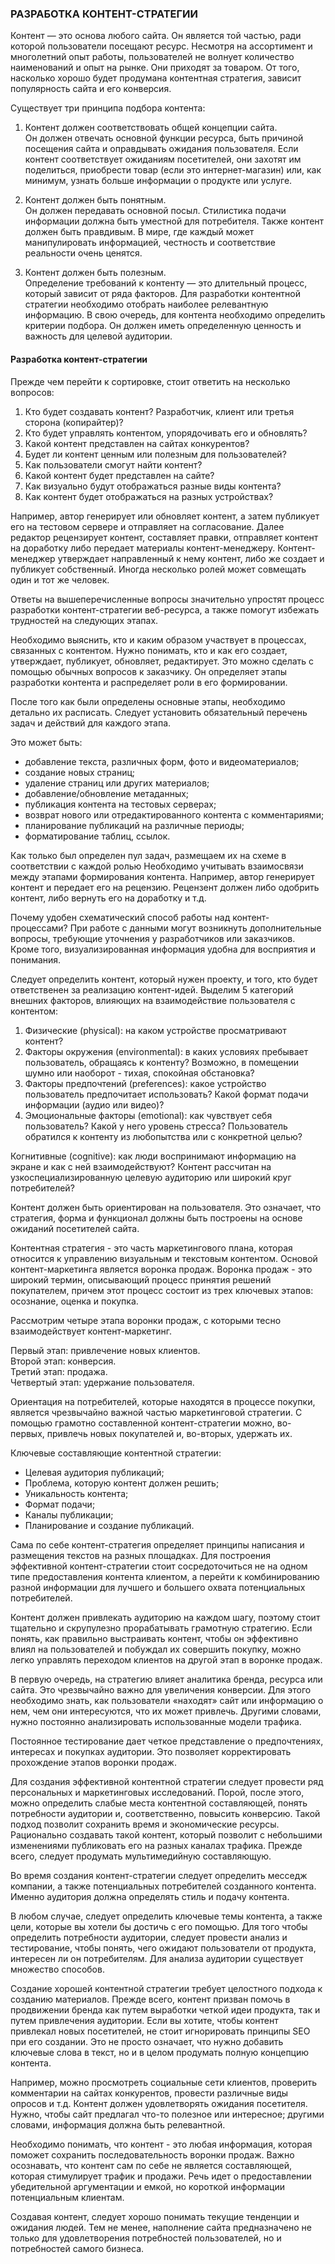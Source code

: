 ### РАЗРАБОТКА КОНТЕНТ-СТРАТЕГИИ

Контент — это основа любого сайта. Он является той частью, ради которой пользователи посещают ресурс. Несмотря на ассортимент и многолетний опыт работы, пользователей не волнует количество наименований и опыт на рынке. Они приходят за товаром. От того, насколько хорошо будет продумана контентная стратегия, зависит популярность сайта и его конверсия.

Существует три принципа подбора контента:

1. Контент должен соответствовать общей концепции сайта.  
    Он должен отвечать основной функции ресурса, быть причиной посещения сайта и оправдывать ожидания пользователя. Если контент соответствует ожиданиям посетителей, они захотят им поделиться, приобрести товар (если это интернет-магазин) или, как минимум, узнать больше информации о продукте или услуге.
    
2. Контент должен быть понятным.  
    Он должен передавать основной посыл. Стилистика подачи информации должна быть уместной для потребителя. Также контент должен быть правдивым. В мире, где каждый может манипулировать информацией, честность и соответствие реальности очень ценятся.
    
3. Контент должен быть полезным.  
    Определение требований к контенту — это длительный процесс, который зависит от ряда факторов. Для разработки контентной стратегии необходимо отобрать наиболее релевантную информацию. В свою очередь, для контента необходимо определить критерии подбора. Он должен иметь определенную ценность и важность для целевой аудитории.


#### Разработка контент-стратегии
Прежде чем перейти к сортировке, стоит ответить на несколько вопросов:
1. Кто будет создавать контент? Разработчик, клиент или третья сторона (копирайтер)?
2. Кто будет управлять контентом, упорядочивать его и обновлять?
3. Какой контент представлен на сайтах конкурентов?
4. Будет ли контент ценным или полезным для пользователей?
5. Как пользователи смогут найти контент?
6. Какой контент будет представлен на сайте?
7. Как визуально будут отображаться разные виды контента?
8. Как контент будет отображаться на разных устройствах?

Например, автор генерирует или обновляет контент, а затем публикует его на тестовом сервере и отправляет на согласование. Далее редактор рецензирует контент, составляет правки, отправляет контент на доработку либо передает материалы контент-менеджеру. Контент-менеджер утверждает направленный к нему контент, либо же создает и публикует собственный. Иногда несколько ролей может совмещать один и тот же человек.

Ответы на вышеперечисленные вопросы значительно упростят процесс разработки контент-стратегии веб-ресурса, а также помогут избежать трудностей на следующих этапах.

Необходимо выяснить, кто и каким образом участвует в процессах, связанных с контентом. Нужно понимать, кто и как его создает, утверждает, публикует, обновляет, редактирует. Это можно сделать с помощью обычных вопросов к заказчику. Он определяет этапы разработки контента и распределяет роли в его формировании.

После того как были определены основные этапы, необходимо детально их расписать. Следует установить обязательный перечень задач и действий для каждого этапа.


Это может быть:

- добавление текста, различных форм, фото и видеоматериалов;
- создание новых страниц;
- удаление страниц или других материалов;
- добавление/обновление метаданных;
- публикация контента на тестовых серверах;
- возврат нового или отредактированного контента с комментариями;
- планирование публикаций на различные периоды;
- форматирование таблиц, ссылок.

Как только был определен пул задач, размещаем их на схеме в соответствии с каждой ролью Необходимо учитывать взаимосвязи между этапами формирования контента. Например, автор генерирует контент и передает его на рецензию. Рецензент должен либо одобрить контент, либо вернуть его на доработку и т.д. 

Почему удобен схематический способ работы над контент-процессами? При работе с данными могут возникнуть дополнительные вопросы, требующие уточнения у разработчиков или заказчиков. Кроме того, визуализированная информация удобна для восприятия и понимания.

Следует определить контент, который нужен проекту, и того, кто будет ответственен за реализацию контент-идей.
Выделим 5 категорий внешних факторов, влияющих на взаимодействие пользователя с контентом: 

1. Физические (physical): на каком устройстве просматривают контент?
2. Факторы окружения (environmental): в каких условиях пребывает пользователь, обращаясь к контенту? Возможно, в помещении шумно или наоборот - тихая, спокойная обстановка?
3. Факторы предпочтений (preferences): какое устройство пользователь предпочитает использовать? Какой формат подачи информации (аудио или видео)?
4. Эмоциональные факторы (emotional): как чувствует себя пользователь? Какой у него уровень стресса? Пользователь обратился к контенту из любопытства или с конкретной целью?


Когнитивные (cognitive): как люди воспринимают информацию на экране и как с ней взаимодействуют? Контент рассчитан на узкоспециализированную целевую аудиторию или широкий круг потребителей?

Контент должен быть ориентирован на пользователя. Это означает, что стратегия, форма и функционал должны быть построены на основе ожиданий посетителей сайта.

Контентная стратегия - это часть маркетингового плана, которая относится к управлению визуальным и текстовым контентом. Основой контент-маркетинга является воронка продаж. Воронка продаж - это широкий термин, описывающий процесс принятия решений покупателем, причем этот процесс состоит из трех ключевых этапов: осознание, оценка и покупка.

Рассмотрим четыре этапа воронки продаж, с которыми тесно взаимодействует контент-маркетинг. 

Первый этап: привлечение новых клиентов.  
Второй этап: конверсия.  
Третий этап: продажа.  
Четвертый этап: удержание пользователя.

Ориентация на потребителей, которые находятся в процессе покупки, является чрезвычайно важной частью маркетинговой стратегии. С помощью грамотно составленной контент-стратегии можно, во-первых, привлечь новых покупателей и, во-вторых, удержать их.

Ключевые составляющие контентной стратегии:
- Целевая аудитория публикаций;
- Проблема, которую контент должен решить;
- Уникальность контента;
- Формат подачи;
- Каналы публикации;
- Планирование и создание публикаций.

Сама по себе контент-стратегия определяет принципы написания и размещения текстов на разных площадках. Для построения эффективной контент-стратегии стоит сосредоточиться не на одном типе предоставления контента клиентом, а перейти к комбинированию разной информации для лучшего и большего охвата потенциальных потребителей.

Контент должен привлекать аудиторию на каждом шагу, поэтому стоит тщательно и скрупулезно прорабатывать грамотную стратегию. Если понять, как правильно выстраивать контент, чтобы он эффективно влиял на пользователей и побуждал их совершить покупку, можно легко управлять переходом клиентов на другой этап в воронке продаж.

В первую очередь, на стратегию влияет аналитика бренда, ресурса или сайта. Это чрезвычайно важно для увеличения конверсии. Для этого необходимо знать, как пользователи «находят» сайт или информацию о нем, чем они интересуются, что их может привлечь. Другими словами, нужно постоянно анализировать использованные модели трафика.

Постоянное тестирование дает четкое представление о предпочтениях, интересах и покупках аудитории. Это позволяет корректировать прохождение этапов воронки продаж.

Для создания эффективной контентной стратегии следует провести ряд персональных и маркетинговых исследований. Порой, после этого, можно определить слабые места контентной составляющей, понять потребности аудитории и, соответственно, повысить конверсию.
 Такой подход позволит сохранить время и экономические ресурсы.
Рационально создавать такой контент, который позволит с небольшими изменениями публиковать его на разных каналах трафика. Прежде всего, следует продумать мультимедийную составляющую.


Во время создания контент-стратегии следует определить месседж компании, а также потенциальных потребителей созданного контента. Именно аудитория должна определять стиль и подачу контента.

В любом случае, следует определить ключевые темы контента, а также цели, которые вы хотели бы достичь с его помощью. Для того чтобы определить потребности аудитории, следует провести анализ и тестирование, чтобы понять, чего ожидают пользователи от продукта, интересен ли он потребителям. Для анализа аудитории существует множество способов.

Создание хорошей контентной стратегии требует целостного подхода к созданию материалов. Прежде всего, контент призван помочь в продвижении бренда как путем выработки четкой идеи продукта, так и путем привлечения аудитории. Если вы хотите, чтобы контент привлекал новых посетителей, не стоит игнорировать принципы SEO при его создании. Это не просто означает, что нужно добавить ключевые слова в текст, но и в целом продумать полную концепцию контента.

Например, можно просмотреть социальные сети клиентов, проверить комментарии на сайтах конкурентов, провести различные виды опросов и т.д. Контент должен удовлетворять ожидания посетителя. Нужно, чтобы сайт предлагал что-то полезное или интересное; другими словами, информация должна быть релевантной.

Необходимо понимать, что контент - это любая информация, которая поможет сохранить последовательность воронки продаж. Важно осознавать, что контент сам по себе не является составляющей, которая стимулирует трафик и продажи. Речь идет о предоставлении убедительной аргументации и емкой, но короткой информации потенциальным клиентам.

Создавая контент, следует хорошо понимать текущие тенденции и ожидания людей. Тем не менее, наполнение сайта предназначено не только для удовлетворения потребностей пользователей, но и потребностей самого бизнеса.